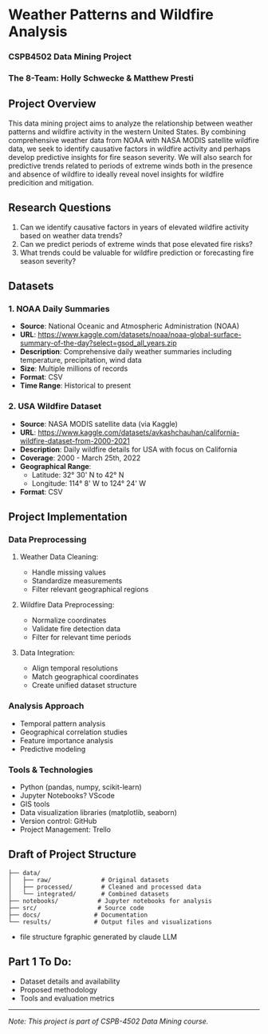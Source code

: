 # Weather Patterns and Wildfire Analysis 
### CSPB4502 Data Mining Project
### The 8-Team: Holly Schwecke & Matthew Presti 



## Project Overview
This data mining project aims to analyze the relationship between weather patterns and wildfire activity in the western United States. By combining comprehensive weather data from NOAA with NASA MODIS satellite wildfire data, we seek to identify causative factors in wildfire activity and perhaps develop predictive insights for fire season severity. We will also search for predictive trends related to periods of extreme winds both in the presence and absence of wildfire to ideally reveal novel insights for wildfire predicition and mitigation.  

## Research Questions
1. Can we identify causative factors in years of elevated wildfire activity based on weather data trends?
2. Can we predict periods of extreme winds that pose elevated fire risks?
3. What trends could be valuable for wildfire prediction or forecasting fire season severity?

## Datasets

### 1. NOAA Daily Summaries
- **Source**: National Oceanic and Atmospheric Administration (NOAA)
- **URL**: https://www.kaggle.com/datasets/noaa/noaa-global-surface-summary-of-the-day?select=gsod_all_years.zip
- **Description**: Comprehensive daily weather summaries including temperature, precipitation, wind data
- **Size**: Multiple millions of records
- **Format**: CSV
- **Time Range**: Historical to present

### 2. USA Wildfire Dataset
- **Source**: NASA MODIS satellite data (via Kaggle)
- **URL**: https://www.kaggle.com/datasets/avkashchauhan/california-wildfire-dataset-from-2000-2021
- **Description**: Daily wildfire details for USA with focus on California
- **Coverage**: 2000 - March 25th, 2022
- **Geographical Range**: 
  - Latitude: 32° 30' N to 42° N
  - Longitude: 114° 8' W to 124° 24' W
- **Format**: CSV

## Project Implementation 

### Data Preprocessing
1. Weather Data Cleaning:
   - Handle missing values
   - Standardize measurements
   - Filter relevant geographical regions

2. Wildfire Data Preprocessing:
   - Normalize coordinates
   - Validate fire detection data
   - Filter for relevant time periods

3. Data Integration:
   - Align temporal resolutions
   - Match geographical coordinates
   - Create unified dataset structure

### Analysis Approach
- Temporal pattern analysis
- Geographical correlation studies
- Feature importance analysis
- Predictive modeling

### Tools & Technologies
- Python (pandas, numpy, scikit-learn)
- Jupyter Notebooks? VScode
- GIS tools
- Data visualization libraries (matplotlib, seaborn)
- Version control: GitHub
- Project Management: Trello

## Draft of Project Structure
```
├── data/
│   ├── raw/              # Original datasets
│   ├── processed/        # Cleaned and processed data
│   └── integrated/       # Combined datasets
├── notebooks/           # Jupyter notebooks for analysis
├── src/                 # Source code
├── docs/               # Documentation
└── results/            # Output files and visualizations
```
* file structure fgraphic generated by claude LLM
  
## Part 1 To Do:
- Dataset details and availability
- Proposed methodology
- Tools and evaluation metrics
---
*Note: This project is part of CSPB-4502 Data Mining course.*

